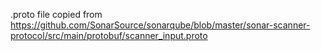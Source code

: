 .proto file copied from
https://github.com/SonarSource/sonarqube/blob/master/sonar-scanner-protocol/src/main/protobuf/scanner_input.proto
